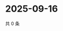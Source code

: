 # 2025-09-16

共 0 条

<!-- BEGIN ZHIHUVIDEO -->
<!-- 最后更新时间 Tue Sep 16 2025 13:11:34 GMT+0800 (China Standard Time) -->

<!-- END ZHIHUVIDEO -->
